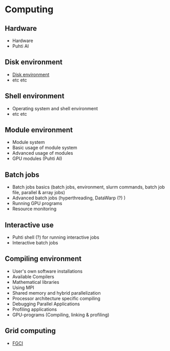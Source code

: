 # Computing

## Hardware

* Hardware <!--hardware.md-->
* Puhti AI <!--puhti-ai.md-->

## Disk environment

* [Disk environment](disk-environment.md)
* etc etc

## Shell environment

* Operating system and shell environment <!--shell-environment.md-->
* etc etc

## Module environment

* Module system <!--module-system.md-->
* Basic usage of module system <!--basic-usage-of-modules.md-->
* Advanced usage of modules <!--advanced-modules.md-->
* GPU modules (Puhti AI) <!--gpu-modules.md-->

## Batch jobs

* Batch jobs basics (batch jobs, environment, slurm commands, batch job file, parallel & array jobs) <!--batch-jobs-basics.md-->
* Advanced batch jobs (hyperthreading, DataWarp (?) )
* Running GPU programs
* Resource monitoring

## Interactive use

* Puhti shell (?) for running interactive jobs <!--shell.md-->
* Interactive batch jobs <!--interactive-batch-jobs.md-->

## Compiling environment

* User's own software installations <!--own-installations.md-->
* Available Compilers <!--available-compilers.md-->
* Mathematical libraries <!--math-libraries.md-->
* Using MPI <!--using-MPI.md-->
* Shared memory and hybrid parallelization
* Processor architecture specific compiling
* Debugging Parallel Applications
* Profiling applications
* GPU-programs (Compiling, linking & profiling)

## Grid computing

* [FGCI](fgci-guide-intro.md)
